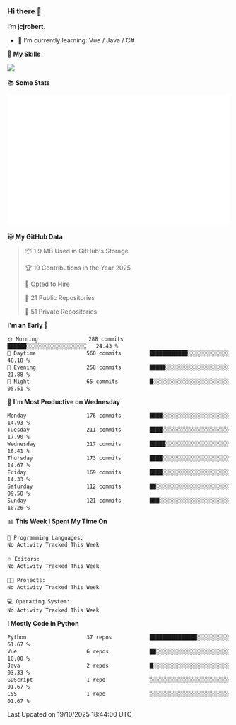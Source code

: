 ### Hi there 👋

I’m **jcjrobert**.

- 🌱 I’m currently learning: Vue / Java / C#

🌟 **My Skills**

![](https://img.shields.io/badge/-Python-3e74a2?style=flat-square&logo=Python&logoColor=fff)

📚 **Some Stats**

![](https://github.com/jcjrobert/github-stats/blob/master/generated/overview.svg)

<!--START_SECTION:waka-->
**🐱 My GitHub Data** 

> 📦 1.9 MB Used in GitHub's Storage 
 > 
> 🏆 19 Contributions in the Year 2025
 > 
> 💼 Opted to Hire
 > 
> 📜 21 Public Repositories 
 > 
> 🔑 51 Private Repositories 
 > 
**I'm an Early 🐤** 

```text
🌞 Morning                288 commits         ██████░░░░░░░░░░░░░░░░░░░   24.43 % 
🌆 Daytime                568 commits         ████████████░░░░░░░░░░░░░   48.18 % 
🌃 Evening                258 commits         █████░░░░░░░░░░░░░░░░░░░░   21.88 % 
🌙 Night                  65 commits          █░░░░░░░░░░░░░░░░░░░░░░░░   05.51 % 
```
📅 **I'm Most Productive on Wednesday** 

```text
Monday                   176 commits         ████░░░░░░░░░░░░░░░░░░░░░   14.93 % 
Tuesday                  211 commits         ████░░░░░░░░░░░░░░░░░░░░░   17.90 % 
Wednesday                217 commits         █████░░░░░░░░░░░░░░░░░░░░   18.41 % 
Thursday                 173 commits         ████░░░░░░░░░░░░░░░░░░░░░   14.67 % 
Friday                   169 commits         ████░░░░░░░░░░░░░░░░░░░░░   14.33 % 
Saturday                 112 commits         ██░░░░░░░░░░░░░░░░░░░░░░░   09.50 % 
Sunday                   121 commits         ███░░░░░░░░░░░░░░░░░░░░░░   10.26 % 
```


📊 **This Week I Spent My Time On** 

```text
💬 Programming Languages: 
No Activity Tracked This Week

🔥 Editors: 
No Activity Tracked This Week

🐱‍💻 Projects: 
No Activity Tracked This Week

💻 Operating System: 
No Activity Tracked This Week
```

**I Mostly Code in Python** 

```text
Python                   37 repos            ███████████████░░░░░░░░░░   61.67 % 
Vue                      6 repos             ██░░░░░░░░░░░░░░░░░░░░░░░   10.00 % 
Java                     2 repos             █░░░░░░░░░░░░░░░░░░░░░░░░   03.33 % 
GDScript                 1 repo              ░░░░░░░░░░░░░░░░░░░░░░░░░   01.67 % 
CSS                      1 repo              ░░░░░░░░░░░░░░░░░░░░░░░░░   01.67 % 
```




 Last Updated on 19/10/2025 18:44:00 UTC
<!--END_SECTION:waka-->
